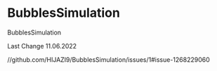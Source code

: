 # BubblesSimulation
BubblesSimulation

Last Change 11.06.2022


//github.com/HIJAZI9/BubblesSimulation/issues/1#issue-1268229060
